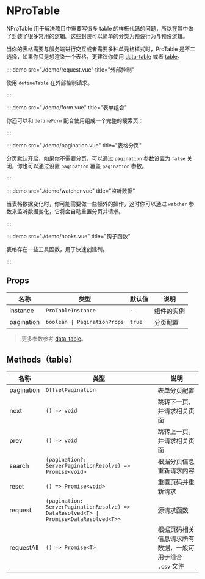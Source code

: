 # NProTable

NProTable 用于解决项目中需要写很多 table 的样板代码的问题，所以在其中做了封装了很多常用的逻辑。这些封装可以简单的分类为预设行为与预设逻辑。

当你的表格需要与服务端进行交互或者需要多种单元格样式时，ProTable 是不二选择，如果你只是想渲染一个表格，更建议你使用 [data-table](https://www.naiveui.com/zh-CN/os-theme/components/data-table) 或者 [table](https://www.naiveui.com/zh-CN/os-theme/components/table)。

<demo title="基础" src="./demo/basic.vue" />

::: demo src="./demo/request.vue" title="外部控制"

使用 `defineTable` 在外部控制请求。

:::

::: demo src="./demo/form.vue" title="表单组合"

你还可以和 `defineForm` 配合使用组成一个完整的搜索页：

:::

::: demo src="./demo/pagination.vue" title="表格分页"

分页默认开启，如果你不需要分页，可以通过 `pagination` 参数设置为 `false` 关闭，你也可以通过设置 `pagination` 覆盖 `pagination` 参数。

:::

::: demo src="./demo/watcher.vue" title="监听数据"

当表格数据变化时，你可能需要做一些额外的操作，这时你可以通过 `watcher` 参数来监听数据变化，它将会自动重置分页并请求。

:::

::: demo src="./demo/hooks.vue" title="钩子函数"

表格存在一些工具函数，用于快速创建列。

:::


## Props

| 名称 | 类型 | 默认值 | 说明 |
| --- | --- | --- | --- |
| instance | `ProTableInstance` | `-` | 组件的实例 |
| pagination | `boolean \| PaginationProps` | `true` | 分页配置 |

> 更多参数参考 [data-table](https://www.naiveui.com/zh-CN/os-theme/components/data-table)。

## Methods（table）

| 名称 | 类型 | 说明 |
| --- | --- | --- |
| pagination | `OffsetPagination` | 表单分页配置 |
| next | `() => void` | 跳转下一页，并请求相关页面 |
| prev | `() => void` | 跳转上一页，并请求相关页面 |
| search | `(pagination?: ServerPaginationResolve) => Promise<void>` | 根据分页信息重新请求内容 |
| reset | `() => Promise<void>` | 重置页码并重新请求 |
| request | `(pagination: ServerPaginationResolve) => DataResolved<T> \| Promise<DataResolved<T>>` | 源请求函数 |
| requestAll | `() => Promise<T>` | 根据页码相关信息请求所有数据，一般可用于组合 `.csv` 文件 |
